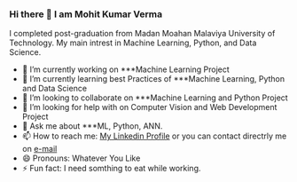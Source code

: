 ### Hi there 👋 I am Mohit Kumar Verma

I completed post-graduation from Madan Moahan Malaviya University of Technology. My main intrest in Machine Learning, Python, and Data Science.

- 🔭 I’m currently working on ***Machine Learning Project
- 🌱 I’m currently learning best Practices of ***Machine Learning, Python and Data Science
- 👯 I’m looking to collaborate on ***Machine Learning and Python Project
- 🤔 I’m looking for help with on Computer Vision and Web Development Project
- 💬 Ask me about ***ML, Python, ANN.
- 📫 How to reach me: [My Linkedin Profile](https://www.linkedin.com/in/mohitkumarverma176/) or you can contact directrly me on [e-mail](mohitkumarverma176@gmail.com)
- 😄 Pronouns: Whatever You Like
- ⚡ Fun fact: I need somthing to eat while working.





